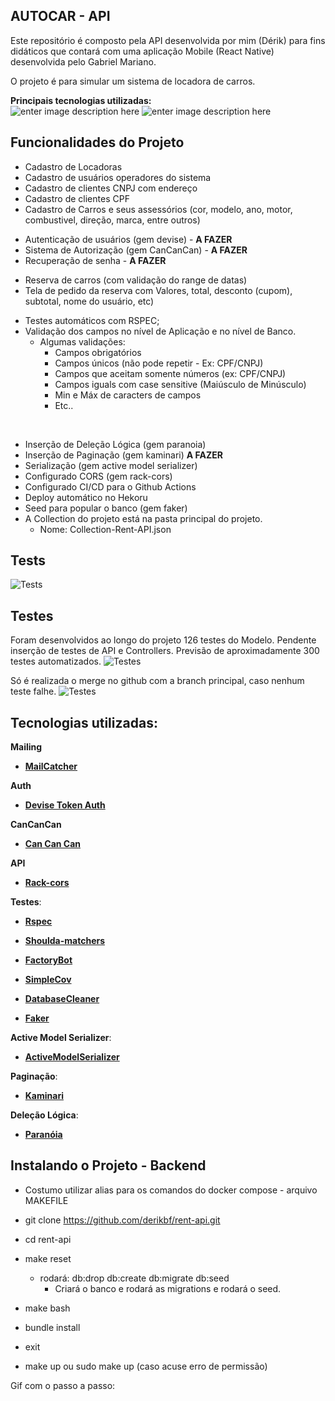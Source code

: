 ## AUTOCAR - API

Este repositório é composto pela API desenvolvida por mim (Dérik) para fins didáticos que contará com uma aplicação Mobile (React Native) desenvolvida pelo Gabriel Mariano.

O projeto é para simular um sistema de locadora de carros.

**Principais tecnologias utilizadas:** <br>
![enter image description here](https://img.shields.io/badge/Ruby_on_Rails-CC0000?style=for-the-badge&logo=ruby-on-rails&logoColor=white) ![enter image description here](https://img.shields.io/badge/PostgreSQL-316192?style=for-the-badge&logo=postgresql&logoColor=white)

## Funcionalidades do Projeto

- Cadastro de Locadoras
- Cadastro de usuários operadores do sistema
- Cadastro de clientes CNPJ com endereço
- Cadastro de clientes CPF
- Cadastro de Carros e seus assessórios (cor, modelo, ano, motor, combustivel, 
direção, marca, entre outros)
<br /><p>
- Autenticação de usuários (gem devise) - **A FAZER**
- Sistema de Autorização (gem CanCanCan) - **A FAZER**
- Recuperação de senha - **A FAZER**
<br /><p>
- Reserva de carros (com validação do range de datas)
- Tela de pedido da reserva com Valores, total, desconto (cupom), subtotal, nome do usuário, etc)
<br /><p>
- Testes automáticos com RSPEC;
- Validação dos campos no nível de Aplicação e no nível de Banco.
  - Algumas validações:
    - Campos obrigatórios
    - Campos únicos (não pode repetir - Ex: CPF/CNPJ)
    - Campos que aceitam somente números (ex: CPF/CNPJ)
    - Campos iguals com case sensitive (Maiúsculo de Minúsculo)
    - Min e Máx de caracters de campos
    - Etc..

<br /><p>
- Inserção de Deleção Lógica (gem paranoia)
- Inserção de Paginação (gem kaminari) **A FAZER**
- Serialização (gem active model serializer)
- Configurado CORS (gem rack-cors)
- Configurado CI/CD para o Github Actions
- Deploy automático no Hekoru
- Seed para popular o banco (gem faker)
- A Collection do projeto está na pasta principal do projeto. 
  - Nome: Collection-Rent-API.json

## Tests
![Tests](https://github.com/derikbf/rent-api/actions/workflows/ruby.yml/badge.svg)

## Testes

Foram desenvolvidos ao longo do projeto 126 testes do Modelo.
Pendente inserção de testes de API e Controllers.
Previsão de aproximadamente 300 testes automatizados.
![Testes](https://i.ibb.co/rf9QYrF/model.png)

Só é realizada o merge no github com a branch principal, caso nenhum teste falhe. 
![Testes](https://i.ibb.co/mGLHSGK/push.png)


## Tecnologias utilizadas:

**Mailing**

- **[MailCatcher](https://mailcatcher.me/)**

**Auth**

- **[Devise Token Auth](https://github.com/lynndylanhurley/devise_token_auth)**
  
**CanCanCan**

- **[Can Can Can](https://github.com/CanCanCommunity/cancancan)**
  
**API**

- **[Rack-cors](https://github.com/cyu/rack-cors)**
 
**Testes**:

- **[Rspec](https://github.com/rspec/rspec-rails)**

- **[Shoulda-matchers](https://github.com/thoughtbot/shoulda-matchers)**

- **[FactoryBot](https://github.com/thoughtbot/factory_bot_rails)**

- **[SimpleCov](https://github.com/simplecov-ruby/simplecov)**

- **[DatabaseCleaner](https://github.com/DatabaseCleaner/database_cleaner)**

- **[Faker](https://github.com/faker-ruby/faker)**

**Active Model Serializer**:

- **[ActiveModelSerializer](https://github.com/rails-api/active_model_serializers)**

**Paginação**:

- **[Kaminari](https://github.com/kaminari/kaminari)**

**Deleção Lógica**:

- **[Paranóia](https://github.com/rubysherpas/paranoia)**

## Instalando o Projeto - Backend
- Costumo utilizar alias para os comandos do docker compose - arquivo MAKEFILE

- git clone https://github.com/derikbf/rent-api.git
- cd rent-api
- make reset 
  - rodará: db:drop db:create db:migrate db:seed
    - Criará o banco e rodará as migrations e rodará o seed.
- make bash
- bundle install
- exit
- make up ou sudo make up (caso acuse erro de permissão)

Gif com o passo a passo:
<!-- ![Testes](https://i.ibb.co/GTZW0Df/ecommerce-02.png) -->


